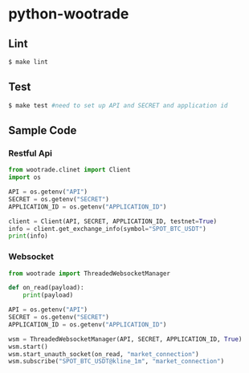 # python-wootrade

## Lint

```bash
$ make lint
```

## Test

```bash
$ make test #need to set up API and SECRET and application id
```

## Sample Code

### Restful Api
```python
from wootrade.clinet import Client
import os

API = os.getenv("API")
SECRET = os.getenv("SECRET")
APPLICATION_ID = os.getenv("APPLICATION_ID")

client = Client(API, SECRET, APPLICATION_ID, testnet=True)
info = client.get_exchange_info(symbol="SPOT_BTC_USDT")
print(info)
```

### Websocket

```python
from wootrade import ThreadedWebsocketManager

def on_read(payload):
    print(payload)

API = os.getenv("API")
SECRET = os.getenv("SECRET")
APPLICATION_ID = os.getenv("APPLICATION_ID")

wsm = ThreadedWebsocketManager(API, SECRET, APPLICATION_ID, True)
wsm.start()
wsm.start_unauth_socket(on_read, "market_connection")
wsm.subscribe("SPOT_BTC_USDT@kline_1m", "market_connection")
```
